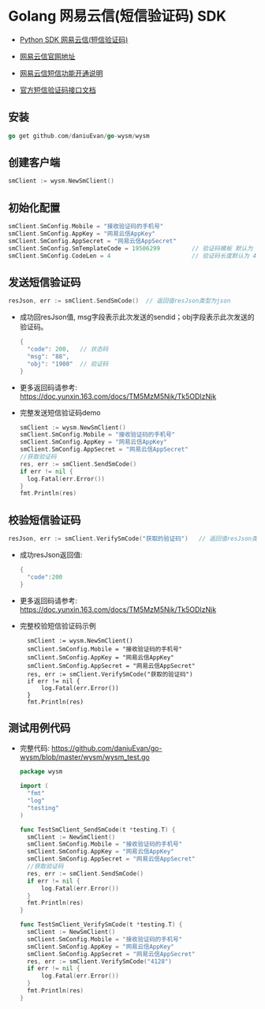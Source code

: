 # Golang 网易云信(短信验证码)  SDK
- [Python SDK 网易云信(短信验证码)](https://github.com/daniuEvan/pywyyx)


- [网易云信官网地址]( https://yunxin.163.com)
- [网易云信短信功能开通说明](https://doc.yunxin.163.com/docs/DI1Mzc2NTU/TE1ODQ0NDY?platformId=120002)
- [官方短信验证码接口文档](https://doc.yunxin.163.com/docs/DI1Mzc2NTU/zA2MjExNzY?platformId=120002) 

## 安装

```go
go get github.com/daniuEvan/go-wysm/wysm
```

## 创建客户端

```go
smClient := wysm.NewSmClient()
```

## 初始化配置

```go
smClient.SmConfig.Mobile = "接收验证码的手机号"
smClient.SmConfig.AppKey = "网易云信AppKey"
smClient.SmConfig.AppSecret = "网易云信AppSecret"
smClient.SmConfig.SmTemplateCode = 19506299         // 验证码模板 默认为 19506299
smClient.SmConfig.CodeLen = 4                       // 验证码长度默认为 4
```

## 发送短信验证码

```go
resJson, err := smClient.SendSmCode()  // 返回值resJson类型为json
```

- 成功回resJson值, msg字段表示此次发送的sendid；obj字段表示此次发送的验证码。

  ```go
  {
    "code": 200,   // 状态码
    "msg": "88",   
    "obj": "1908"  // 验证码
  }
  ```

- 更多返回码请参考: https://doc.yunxin.163.com/docs/TM5MzM5Njk/Tk5ODIzNjk

- 完整发送短信验证码demo

  ```go
  smClient := wysm.NewSmClient()
  smClient.SmConfig.Mobile = "接收验证码的手机号"
  smClient.SmConfig.AppKey = "网易云信AppKey"
  smClient.SmConfig.AppSecret = "网易云信AppSecret"
  //获取验证码
  res, err := smClient.SendSmCode()
  if err != nil {
    log.Fatal(err.Error())
  }
  fmt.Println(res)
  ```

## 校验短信验证码

```go
resJson, err := smClient.VerifySmCode("获取的验证码")   // 返回值resJson类型为json
```

- 成功resJson返回值:

  ```go
  {
    "code":200
  }
  ```

- 更多返回码请参考: https://doc.yunxin.163.com/docs/TM5MzM5Njk/Tk5ODIzNjk

- 完整校验短信验证码示例

  ```golang
  	smClient := wysm.NewSmClient()
  	smClient.SmConfig.Mobile = "接收验证码的手机号"
  	smClient.SmConfig.AppKey = "网易云信AppKey"
  	smClient.SmConfig.AppSecret = "网易云信AppSecret"
  	res, err := smClient.VerifySmCode("获取的验证码")
  	if err != nil {
  		log.Fatal(err.Error())
  	}
  	fmt.Println(res)
  ```



## 测试用例代码

- 完整代码: https://github.com/daniuEvan/go-wysm/blob/master/wysm/wysm_test.go

  ```go
  package wysm
  
  import (
  	"fmt"
  	"log"
  	"testing"
  )
  
  func TestSmClient_SendSmCode(t *testing.T) {
  	smClient := NewSmClient()
  	smClient.SmConfig.Mobile = "接收验证码的手机号"
  	smClient.SmConfig.AppKey = "网易云信AppKey"
  	smClient.SmConfig.AppSecret = "网易云信AppSecret"
  	//获取验证码
  	res, err := smClient.SendSmCode()
  	if err != nil {
  		log.Fatal(err.Error())
  	}
  	fmt.Println(res)
  }
  
  func TestSmClient_VerifySmCode(t *testing.T) {
  	smClient := NewSmClient()
  	smClient.SmConfig.Mobile = "接收验证码的手机号"
  	smClient.SmConfig.AppKey = "网易云信AppKey"
  	smClient.SmConfig.AppSecret = "网易云信AppSecret"
  	res, err := smClient.VerifySmCode("4128")
  	if err != nil {
  		log.Fatal(err.Error())
  	}
  	fmt.Println(res)
  }
   
  ```
 
   